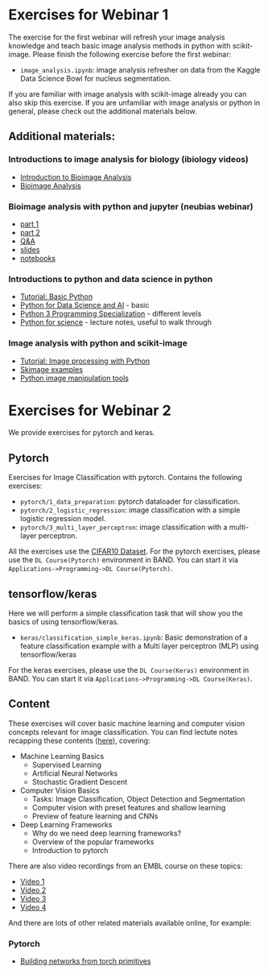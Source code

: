 # Exercises for Webinar 1

The exercise for the first webinar will refresh your image analysis knowledge and teach basic image analysis methods in python with scikit-image.
Please finish the following exercise before the first webinar:
- `image_analysis.ipynb`: image analysis refresher on data from the Kaggle Data Science Bowl for nucleus segmentation. 

If you are familiar with image analysis with scikit-image already you can also skip this exercise.
If you are unfamiliar with image analysis or python in general, please check out the additional materials below. 

## Additional materials:
 
### Introductions to image analysis for biology (ibiology videos)
 * [Introduction to Bioimage Analysis](https://www.ibiology.org/techniques/introduction-to-bioimage-analysis/)
 * [Bioimage Analysis](https://www.ibiology.org/techniques/bioimage-analysis/)

### Bioimage analysis with python and jupyter (neubias webinar)
* [part 1](https://www.youtube.com/watch?v=2KF8vBrp3Zw&t=0s)
* [part 2](https://www.youtube.com/watch?v=Y3pB3wnOivE&t=0s)
* [Q&A](https://forum.image.sc/t/neubias-academy-home-webinar-interactive-bioimage-analysis-with-python-and-jupyter-questions-answers/37596)
* [slides](https://docs.google.com/presentation/d/1N1ikhtEscuviINAnqUXnUSRS-Gz9sp-0bX8IO_ecW3E/edit)
* [notebooks](https://github.com/guiwitz/neubias_academy_biapy)

### Introductions to python and data science in python
 * [Tutorial: Basic Python](https://www.w3schools.com/python/)
 * [Python for Data Science and AI](https://www.coursera.org/learn/python-for-applied-data-science-ai) - basic
 * [Python 3 Programming Specialization](https://www.coursera.org/specializations/python-3-programming) - different levels 
 * [Python for science](https://scipy-lectures.org/intro/index.html) - lecture notes, useful to walk through

### Image analysis with python and scikit-image
 * [Tutorial: Image processing with Python](https://datacarpentry.org/image-processing/)
 * [Skimage examples](https://scikit-image.org/docs/stable/auto_examples/index.html)
 * [Python image manipulation tools](https://opensource.com/article/19/3/python-image-manipulation-tools)


 # Exercises for Webinar 2

We provide exercises for pytorch and keras.

## Pytorch

Exercises for Image Classification with pytorch. Contains the following exercises:
- `pytorch/1_data_preparation`: pytorch dataloader for classification. 
- `pytorch/2_logistic_regression`: image classification with a simple logistic regression model. 
- `pytorch/3_multi_layer_perceptron`: image classification with a multi-layer perceptron. 

All the exercises use the [CIFAR10 Dataset](https://www.cs.toronto.edu/~kriz/cifar.html).
For the pytorch exercises, please use the `DL Course(Pytorch)` environment in BAND. You can start it via `Applications->Programming->DL Course(Pytorch)`.

## tensorflow/keras

Here we will perform a simple classification task that will show you the basics of using tensorflow/keras.  

- `keras/classification_simple_keras.ipynb`: Basic demonstration of a feature classification example with a Multi layer perceptron (MLP) using tensorflow/keras

For the keras exercises, please use the `DL Course(Keras)` environment in BAND. You can start it via `Applications->Programming->DL Course(Keras)`.

## Content

These exercises will cover basic machine learning and computer vision concepts relevant for image classification.
You can find lectute notes recapping these contents ([here](https://docs.google.com/presentation/d/1PNoyDIemKKE7Eo02txJfY0kge7tqlrWB1EY9USK4OGY/edit?usp=sharing)), covering:

- Machine Learning Basics
    - Supervised Learning
    - Artificial Neural Networks
    - Stochastic Gradient Descent
- Computer Vision Basics
    - Tasks: Image Classification, Object Detection and Segmentation
    - Computer vision with preset features and shallow learning
    - Preview of feature learning and CNNs
- Deep Learning Frameworks
    - Why do we need deep learning frameworks?
    - Overview of the popular frameworks
    - Introduction to pytorch

There are also video recordings from an EMBL course on these topics:
- [Video 1](https://www.youtube.com/watch?v=-TDNDv2C6ow&feature=em-share_video_user)
- [Video 2](https://www.youtube.com/watch?v=-RmipXviG8E&feature=em-share_video_user)
- [Video 3](https://www.youtube.com/watch?v=_dNc7odIRiM&feature=em-share_video_user)
- [Video 4](https://www.youtube.com/watch?v=-hHtfd9JrAg&feature=em-share_video_user)

And there are lots of other related materials available online, for example:

### Pytorch
 * [Building networks from torch primitives](https://pytorch.org/tutorials/beginner/nn_tutorial.html)
